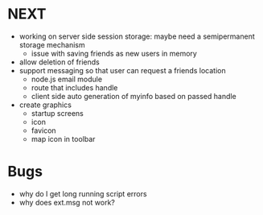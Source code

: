 # NEXT
  - working on server side session storage: maybe need a semipermanent storage mechanism
    - issue with saving friends as new users in memory
  - allow deletion of friends
  - support messaging so that user can request a friends location
    - node.js email module
    - route that includes handle
    - client side auto generation of myinfo based on passed handle
  - create graphics
    - startup screens
    - icon
    - favicon
    - map icon in toolbar

# Bugs
  - why do I get long running script errors
  - why does ext.msg not work?
 
